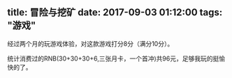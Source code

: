 title: 冒险与挖矿
date: 2017-09-03 01:12:00
tags: "游戏"
---

经过两个月的玩游戏体验，对这款游戏打分8分（满分10分）。

统计消费过的RNB(30+30+30+6,三张月卡，一个首冲)共96元，足够我玩的挺愉快的了。